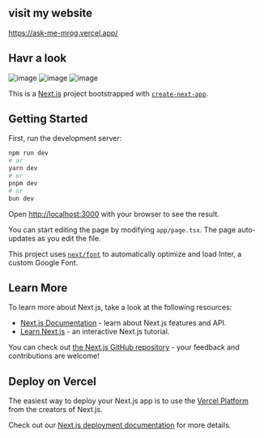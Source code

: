 ## visit my website 
https://ask-me-mrog.vercel.app/

## Havr a look
![image](https://github.com/swastik-raj-vansh-singh/AskMe/assets/95278835/c8cdd05e-d9f2-4844-bf2e-4659772304e5)
![image](https://github.com/swastik-raj-vansh-singh/AskMe/assets/95278835/974f165d-ab45-4366-9a35-95cb3a07047d)
![image](https://github.com/swastik-raj-vansh-singh/AskMe/assets/95278835/308c3e47-f2b6-4f20-8cb2-3dd4d68307f6)



This is a [Next.js](https://nextjs.org/) project bootstrapped with [`create-next-app`](https://github.com/vercel/next.js/tree/canary/packages/create-next-app).

## Getting Started

First, run the development server:

```bash
npm run dev
# or
yarn dev
# or
pnpm dev
# or
bun dev
```

Open [http://localhost:3000](http://localhost:3000) with your browser to see the result.

You can start editing the page by modifying `app/page.tsx`. The page auto-updates as you edit the file.

This project uses [`next/font`](https://nextjs.org/docs/basic-features/font-optimization) to automatically optimize and load Inter, a custom Google Font.

## Learn More

To learn more about Next.js, take a look at the following resources:

- [Next.js Documentation](https://nextjs.org/docs) - learn about Next.js features and API.
- [Learn Next.js](https://nextjs.org/learn) - an interactive Next.js tutorial.

You can check out [the Next.js GitHub repository](https://github.com/vercel/next.js/) - your feedback and contributions are welcome!

## Deploy on Vercel

The easiest way to deploy your Next.js app is to use the [Vercel Platform](https://vercel.com/new?utm_medium=default-template&filter=next.js&utm_source=create-next-app&utm_campaign=create-next-app-readme) from the creators of Next.js.

Check out our [Next.js deployment documentation](https://nextjs.org/docs/deployment) for more details.
